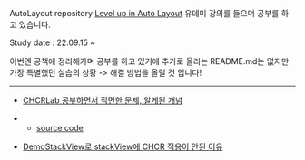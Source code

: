 AutoLayout repository
<a href="https://www.udemy.com/course/level-up-in-auto-layout/">Level up in Auto Layout</a> 유데미 강의를 들으며 공부를 하고 있습니다.

Study date : 22.09.15 ~ 

이번엔 공책에 정리해가며 공부를 하고 있기에 추가로 올리는 README.md는 없지만 가장 특별했던 실습의 상황 -> 해결 방법을 올릴 것 입니다!

---

- <a href="https://github.com/SHcommit/LearnMoreSwiftInUdemy/tree/master/AutoLayout/CHCRLab">CHCRLab 공부하면서 직면한 문제, 알게된 개념</a>

- - <a href="https://github.com/SHcommit/LearnMoreSwiftInUdemy/blob/master/AutoLayout/CHCRLab/CHCRLab/ViewController.swift">source code</a>

- <a href="https://github.com/SHcommit/LearnMoreSwiftInUdemy/tree/master/AutoLayout/DemoStackView">DemoStackView로 stackView에 CHCR 적용이 안된 이유</a>
